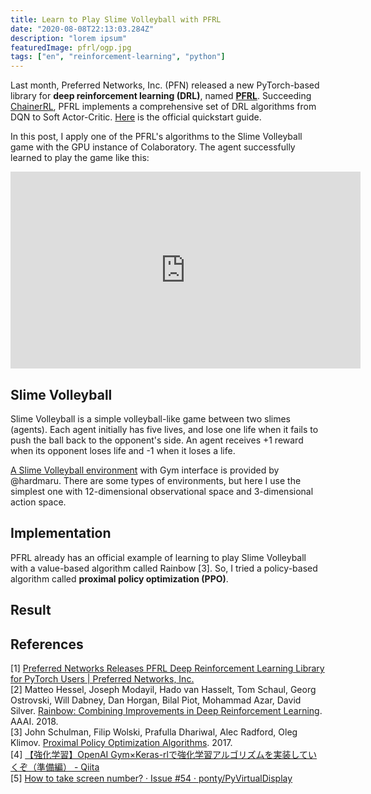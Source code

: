 ```yaml
---
title: Learn to Play Slime Volleyball with PFRL
date: "2020-08-08T22:13:03.284Z"
description: "lorem ipsum"
featuredImage: pfrl/ogp.jpg
tags: ["en", "reinforcement-learning", "python"]
---
```


Last month, Preferred Networks, Inc. (PFN) released a new PyTorch-based library for **deep reinforcement learning (DRL)**, named [**PFRL**](https://github.com/pfnet/pfrl). Succeeding [ChainerRL](https://github.com/chainer/chainerrl), PFRL implements a comprehensive set of DRL algorithms from DQN to Soft Actor-Critic. [Here](https://github.com/pfnet/pfrl/blob/master/examples/quickstart/quickstart.ipynb) is the official quickstart guide.

In this post, I apply one of the PFRL's algorithms to the Slime Volleyball game with the GPU instance of Colaboratory. The agent successfully learned to play the game like this:

<iframe width="560" height="315" src="https://www.youtube.com/embed/bjIGZNSKZrY" frameborder="0" allow="accelerometer; autoplay; encrypted-media; gyroscope; picture-in-picture" allowfullscreen></iframe>

<br/>

## Slime Volleyball
Slime Volleyball is a simple volleyball-like game between two slimes (agents). Each agent initially has five lives, and lose one life when it fails to push the ball back to the opponent's side. An agent receives +1 reward when its opponent loses life and -1 when it loses a life.

[A Slime Volleyball environment](https://github.com/hardmaru/slimevolleygym) with Gym interface is provided by @hardmaru. There are some types of environments, but here I use the simplest one with 12-dimensional observational space and 3-dimensional action space. 

## Implementation
PFRL already has an official example of learning to play Slime Volleyball with a value-based algorithm called Rainbow [3]. So, I tried a policy-based algorithm called **proximal policy optimization (PPO)**.

## Result


## References
[1] [Preferred Networks Releases PFRL Deep Reinforcement Learning Library for PyTorch Users | Preferred Networks, Inc.](https://preferred.jp/en/news/pr20200730/)  
[2] Matteo Hessel, Joseph Modayil, Hado van Hasselt, Tom Schaul, Georg Ostrovski, Will Dabney, Dan Horgan, Bilal Piot, Mohammad Azar, David Silver. [Rainbow: Combining Improvements in Deep Reinforcement Learning](https://arxiv.org/abs/1710.02298). AAAI. 2018.  
[3] John Schulman, Filip Wolski, Prafulla Dhariwal, Alec Radford, Oleg Klimov. [Proximal Policy Optimization Algorithms](https://arxiv.org/abs/1707.06347). 2017.  
[4] [【強化学習】OpenAI Gym×Keras-rlで強化学習アルゴリズムを実装していくぞ（準備編） - Qiita](https://qiita.com/pocokhc/items/a8120b0abd5941dd7a9f#googlecolaboratory-%E3%81%A7%E5%AE%9F%E8%A1%8C%E3%81%97%E3%81%A6%E8%A1%A8%E7%A4%BA%E3%81%99%E3%82%8B)  
[5] [How to take screen number? · Issue #54 · ponty/PyVirtualDisplay](https://github.com/ponty/PyVirtualDisplay/issues/54)

